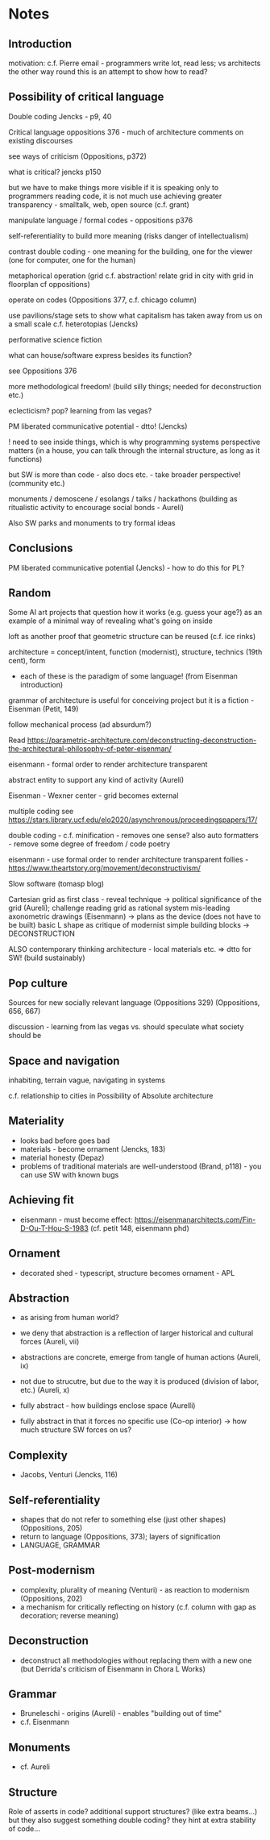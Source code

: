 # Notes

## Introduction

motivation: c.f. Pierre email - programmers write lot, read less; vs architects the other way round
this is an attempt to show how to read?

## Possibility of critical language

Double coding
Jencks - p9, 40

Critical language
oppositions 376 - much of architecture comments on existing discourses

see ways of criticism (Oppositions, p372)

what is critical? jencks p150

but we have to make things more visible
  if it is speaking only to programmers reading code, it is not much use
achieving greater transparency - smalltalk, web, open source (c.f. grant)

manipulate language / formal codes - oppositions p376

self-referentiality to build more meaning
  (risks danger of intellectualism)

contrast double coding - one meaning for the building, one for the viewer
(one for computer, one for the human)

metaphorical operation (grid c.f. abstraction!
  relate grid in city with grid in floorplan cf oppositions)

operate on codes (Oppositions 377, c.f. chicago column)

use pavilions/stage sets to show what capitalism has
taken away from us on a small scale
c.f. heterotopias (Jencks)

performative science fiction

what can house/software express besides its function?

see Oppositions 376

more methodological freedom!
(build silly things; needed for deconstruction etc.)

eclecticism? pop? learning from las vegas?

PM liberated communicative potential - dtto! (Jencks)

! need to see inside things, which is why programming systems perspective matters
(in a house, you can talk through the internal structure, as long as it functions)

but SW is more than code - also docs etc. - take broader perspective!
(community etc.)

monuments / demoscene / esolangs / talks / hackathons
(building as ritualistic activity to encourage social bonds - Aureli)

Also SW parks and monuments to try formal ideas

## Conclusions

PM liberated communicative potential (Jencks) - how to do this for PL?

## Random

Some AI art projects that question how it works (e.g. guess your age?)
as an example of a minimal way of revealing what's going on inside

loft as another proof that geometric structure can be reused (c.f. ice rinks)

architecture = concept/intent, function (modernist), structure, technics (19th cent), form
- each of these is the paradigm of some language!
(from Eisenman introduction)

grammar of architecture is useful for conceiving project but it is a fiction - Eisenman (Petit, 149)

follow mechanical process (ad absurdum?)

Read https://parametric-architecture.com/deconstructing-deconstruction-the-architectural-philosophy-of-peter-eisenman/

eisenmann - formal order to render architecture transparent

abstract entity to support any kind of activity (Aureli)

Eisenman - Wexner center - grid becomes external

multiple coding see https://stars.library.ucf.edu/elo2020/asynchronous/proceedingspapers/17/

double coding - c.f. minification - removes one sense?
also auto formatters - remove some degree of freedom / code poetry

eisenmann - use formal order to render architecture transparent
follies - https://www.theartstory.org/movement/deconstructivism/

Slow software (tomasp blog)


Cartesian grid as first class - reveal technique
-> political significance of the grid (Aureli); challenge reading grid as rational system
mis-leading axonometric drawings (Eisenmann)
-> plans as the device (does not have to be built)
basic L shape as critique of modernist simple building blocks
-> DECONSTRUCTION

ALSO contemporary thinking architecture - local materials etc.
=> dtto for SW! (build sustainably)

## Pop culture

Sources for new socially relevant language (Oppositions 329)
(Oppositions, 656,  667)

discussion - learning from las vegas
vs. should speculate what society should be


## Space and navigation

inhabiting, terrain vague, navigating in systems

c.f. relationship to cities in Possibility of Absolute architecture

## Materiality

* looks bad before goes bad
* materials - become ornament (Jencks, 183)
* material honesty (Depaz)
* problems of traditional materials are well-understood (Brand, p118) - you can use SW with known bugs

## Achieving fit

* eisenmann - must become effect: https://eisenmanarchitects.com/Fin-D-Ou-T-Hou-S-1983
  (cf. petit 148, eisenmann phd)

## Ornament

* decorated shed - typescript, structure becomes ornament - APL

## Abstraction

* as arising from human world?
* we deny that abstraction is a reflection of larger historical and cultural forces (Aureli, vii)
* abstractions are concrete, emerge from tangle of human actions (Aureli, ix)
* not due to strucutre, but due to the way it is produced (division of labor, etc.) (Aureli, x)

* fully abstract - how buildings enclose space (Aurelli)
* fully abstract in that it forces no specific use (Co-op interior)
-> how much structure SW forces on us?

## Complexity

* Jacobs, Venturi (Jencks, 116)

## Self-referentiality

* shapes that do not refer to something else (just other shapes) (Oppositions, 205)
* return to language (Oppositions, 373); layers of signification
* LANGUAGE, GRAMMAR

## Post-modernism

* complexity, plurality of meaning (Venturi) - as reaction to modernism (Oppositions, 202)
* a mechanism for critically reflecting on history
  (c.f. column with gap as decoration; reverse meaning)

## Deconstruction

* deconstruct all methodologies without replacing them with a new one
  (but Derrida's criticism of Eisenmann in Chora L Works)

## Grammar

* Bruneleschi - origins (Aureli) - enables "building out of time"
* c.f. Eisenmann

## Monuments

* cf. Aureli

## Structure

Role of asserts in code? additional support structures? (like extra beams...)
but they also suggest something
double coding? they hint at extra stability of code...
